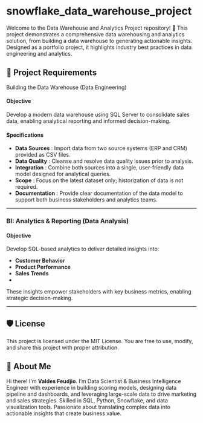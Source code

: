 # snowflake_data_warehouse_project


Welcome to the Data Warehouse and Analytics Project repository! 🚀
This project demonstrates a comprehensive data warehousing and analytics solution, from building a data warehouse to generating actionable insights. Designed as a portfolio project, it highlights industry best practices in data engineering and analytics.

## 🚀 Project Requirements

Building the Data Warehouse (Data Engineering)
#### Objective
Develop a modern data warehouse using SQL Server to consolidate sales data, enabling analytical reporting and informed decision-making.

#### Specifications
- **Data Sources** : Import data from two source systems (ERP and CRM) provided as CSV files.
- **Data Quality** : Cleanse and resolve data quality issues prior to analysis.
- **Integration** : Combine both sources into a single, user-friendly data model designed for analytical queries.
- **Scope** : Focus on the latest dataset only; historization of data is not required.
- **Documentation** : Provide clear documentation of the data model to support both business stakeholders and analytics teams.

---
### BI: Analytics & Reporting (Data Analysis)
#### Objective
Develop SQL-based analytics to deliver detailed insights into:

- **Customer Behavior**
- **Product Performance**
- **Sales Trends**
- 
These insights empower stakeholders with key business metrics, enabling strategic decision-making.

---

## 🛡️ License
This project is licensed under the MIT License. You are free to use, modify, and share this project with proper attribution.

## 🌟 About Me
Hi there! I'm **Valdes Feudjio**. I’m Data Scientist & Business Intelligence Engineer with experience in building scoring models, designing data pipeline and dashboards, and leveraging large-scale data to drive marketing and sales strategies. Skilled in SQL, Python, Snowflake, and data visualization tools. Passionate about translating complex data into actionable insights that create business value.
